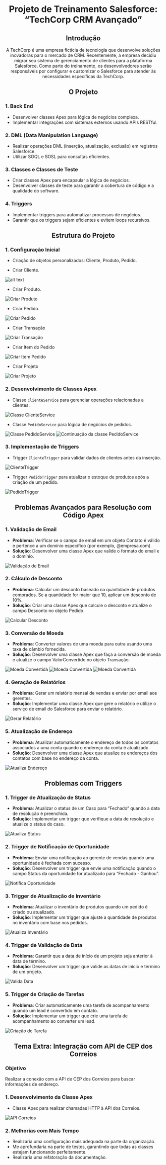 <h1 align="center"><strong>Projeto de Treinamento Salesforce: “TechCorp CRM Avançado”</strong></h1>

<h2 align="center"><strong>Introdução</strong></h2>

<p align="center">
  A TechCorp é uma empresa fictícia de tecnologia que desenvolve soluções inovadoras para o mercado de CRM. Recentemente, a empresa decidiu migrar seu sistema de gerenciamento de clientes para a plataforma Salesforce. Como parte do treinamento, os desenvolvedores serão responsáveis por configurar e customizar o Salesforce para atender às necessidades específicas da TechCorp.
</p>

<h2 align="center"><strong>O Projeto</strong></h2>

<h3><strong>1. Back End</strong></h3>

- Desenvolver classes Apex para lógica de negócios complexa.
- Implementar integrações com sistemas externos usando APIs RESTful.

<h3><strong>2. DML (Data Manipulation Language)</strong></h3>

- Realizar operações DML (inserção, atualização, exclusão) em registros Salesforce.
- Utilizar SOQL e SOSL para consultas eficientes.

<h3><strong>3. Classes e Classes de Teste</strong></h3>

- Criar classes Apex para encapsular a lógica de negócios.
- Desenvolver classes de teste para garantir a cobertura de código e a qualidade do software.

<h3><strong>4. Triggers</strong></h3>

- Implementar triggers para automatizar processos de negócios.
- Garantir que os triggers sejam eficientes e evitem loops recursivos.

<h2 align="center"><strong>Estrutura do Projeto</strong></h2>

<h3><strong>1. Configuração Inicial</strong></h3>

- Criação de objetos personalizados: Cliente, Produto, Pedido.

- Criar Cliente.

![alt text](assets/imageCriarCliente.png)

- Criar Produto.

![Criar Produto](assets/imageCriarProduto.png)

- Criar Pedido.

![Criar Pedido](assets/image-2.png)

- Criar Transação

![Criar Transação](assets/imageCriarTransacao.png)

- Criar Item do Pedido

![Criar Item Pedido](assets/imageCriarItemPedido.png)

- Criar Projeto

![Criar Projeto](assets/imageCriarProjeto.png)

<h3><strong>2. Desenvolvimento de Classes Apex</strong></h3>

- Classe `ClienteService` para gerenciar operações relacionadas a clientes.

![Classe ClienteService](assets/image-4.png)

- Classe `PedidoService` para lógica de negócios de pedidos.

![Classe PedidoService](assets/image-3.png)
![Continuação da classe PedidoService](assets/image-5.png)

<h3><strong>3. Implementação de Triggers</strong></h3>

- Trigger `ClienteTrigger` para validar dados de clientes antes da inserção.

![ClienteTrigger](assets/image-7.png)

- Trigger `PedidoTrigger` para atualizar o estoque de produtos após a criação de um pedido.

![PedidoTrigger](assets/image-6.png)

<h2 align="center"><strong>Problemas Avançados para Resolução com Código Apex</strong></h2>

<h3><strong>1. Validação de Email</strong></h3>

- **Problema**: Verificar se o campo de email em um objeto Contato é válido e pertence a um domínio específico (por exemplo, @empresa.com).
- **Solução**: Desenvolver uma classe Apex que valide o formato do email e o domínio.

![Validação de Email](assets/image-19.png)

<h3><strong>2. Cálculo de Desconto</strong></h3>

- **Problema**: Calcular um desconto baseado na quantidade de produtos comprados. Se a quantidade for maior que 10, aplicar um desconto de 10%.
- **Solução**: Criar uma classe Apex que calcule o desconto e atualize o campo Desconto no objeto Pedido.

![Calcular Desconto](assets/image-13.png)

<h3><strong>3. Conversão de Moeda</strong></h3>

- **Problema**: Converter valores de uma moeda para outra usando uma taxa de câmbio fornecida.
- **Solução**: Desenvolver uma classe Apex que faça a conversão de moeda e atualize o campo ValorConvertido no objeto Transação.

![Moeda Convertida](assets/image-15.png)
![Moeda Convertida](assets/image-16.png)
![Moeda Convertida](assets/image-17.png)

<h3><strong>4. Geração de Relatórios</strong></h3>

- **Problema**: Gerar um relatório mensal de vendas e enviar por email aos gerentes.
- **Solução**: Implementar uma classe Apex que gere o relatório e utilize o serviço de email do Salesforce para enviar o relatório.

![Gerar Relatório](assets/image-14.png)

<h3><strong>5. Atualização de Endereço</strong></h3>

- **Problema**: Atualizar automaticamente o endereço de todos os contatos associados a uma conta quando o endereço da conta é atualizado.
- **Solução**: Desenvolver uma classe Apex que atualize os endereços dos contatos com base no endereço da conta.

![Atualiza Endereço](assets/image-18.png)

<h2 align="center"><strong>Problemas com Triggers</strong></h2>

<h3><strong>1. Trigger de Atualização de Status</strong></h3>

- **Problema**: Atualizar o status de um Caso para “Fechado” quando a data de resolução é preenchida.
- **Solução**: Implementar um trigger que verifique a data de resolução e atualize o status do caso.

![Atualiza Status](assets/image-20.png)

<h3><strong>2. Trigger de Notificação de Oportunidade</strong></h3>

- **Problema**: Enviar uma notificação ao gerente de vendas quando uma oportunidade é fechada com sucesso.
- **Solução**: Desenvolver um trigger que envie uma notificação quando o campo Status da oportunidade for atualizado para “Fechado - Ganhou”.

![Notifica Oportunidade](assets/image-21.png)

<h3><strong>3. Trigger de Atualização de Inventário</strong></h3>

- **Problema**: Atualizar o inventário de produtos quando um pedido é criado ou atualizado.
- **Solução**: Implementar um trigger que ajuste a quantidade de produtos no inventário com base nos pedidos.

![Atualiza Inventário](assets/image-22.png)

<h3><strong>4. Trigger de Validação de Data</strong></h3>

- **Problema**: Garantir que a data de início de um projeto seja anterior à data de término.
- **Solução**: Desenvolver um trigger que valide as datas de início e término de um projeto.

![Valida Data](assets/image-23.png)

<h3><strong>5. Trigger de Criação de Tarefas</strong></h3>

- **Problema**: Criar automaticamente uma tarefa de acompanhamento quando um lead é convertido em contato.
- **Solução**: Implementar um trigger que crie uma tarefa de acompanhamento ao converter um lead.

![Criação de Tarefa](assets/image-24.png)

<h2 align="center"><strong>Tema Extra: Integração com API de CEP dos Correios</strong></h2>

<h3><strong>Objetivo</strong></h3>

<p>Realizar a conexão com a API de CEP dos Correios para buscar informações de endereço.</p>

<h3><strong>1. Desenvolvimento da Classe Apex</strong></h3>

- Classe Apex para realizar chamadas HTTP à API dos Correios.

![API Correios](assets/image-29.png)

<h3><strong>2. Melhorias com Mais Tempo</strong></h3>

- Realizaria uma configuração mais adequada na parte da organização.
- Me aprofundaria na parte de testes, garantindo que todas as classes estejam funcionando perfeitamente.
- Realizaria uma refatoração da documentação.
